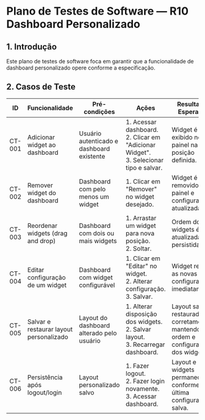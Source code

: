 # Plano de Testes de Software — R10 Dashboard Personalizado

## 1. Introdução

Este plano de testes de software foca em garantir que a funcionalidade de dashboard personalizado opere conforme a especificação.

## 2. Casos de Teste

| ID     | Funcionalidade                          | Pré-condições                             | Ações                                                                                     | Resultados Esperados                                                                |
| ------ | --------------------------------------- | ----------------------------------------- | ----------------------------------------------------------------------------------------- | ----------------------------------------------------------------------------------- |
| CT-001 | Adicionar widget ao dashboard           | Usuário autenticado e dashboard existente | 1. Acessar dashboard.<br>2. Clicar em "Adicionar Widget".<br>3. Selecionar tipo e salvar. | Widget é exibido no painel na posição definida.                                     |
| CT-002 | Remover widget do dashboard             | Dashboard com pelo menos um widget        | 1. Clicar em "Remover" no widget desejado.                                                | Widget é removido do painel e configuração é atualizada.                            |
| CT-003 | Reordenar widgets (drag and drop)       | Dashboard com dois ou mais widgets        | 1. Arrastar um widget para nova posição.<br>2. Soltar.                                    | Ordem dos widgets é atualizada e persistida.                                        |
| CT-004 | Editar configuração de um widget        | Dashboard com widget configurável         | 1. Clicar em "Editar" no widget.<br>2. Alterar configuração.<br>3. Salvar.                | Widget reflete as novas configurações imediatamente.                                |
| CT-005 | Salvar e restaurar layout personalizado | Layout do dashboard alterado pelo usuário | 1. Alterar disposição dos widgets.<br>2. Salvar layout.<br>3. Recarregar dashboard.       | Layout salvo é restaurado corretamente, mantendo ordem e configurações dos widgets. |
| CT-006 | Persistência após logout/login          | Layout personalizado salvo                | 1. Fazer logout.<br>2. Fazer login novamente.<br>3. Acessar dashboard.                    | Layout e widgets permanecem conforme última configuração salva.                     |
